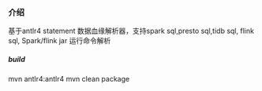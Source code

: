 ### 介绍

基于antlr4 statement 数据血缘解析器，支持spark sql,presto sql,tidb sql, flink sql, Spark/flink jar 运行命令解析

##### build

mvn antlr4:antlr4
mvn clean package

